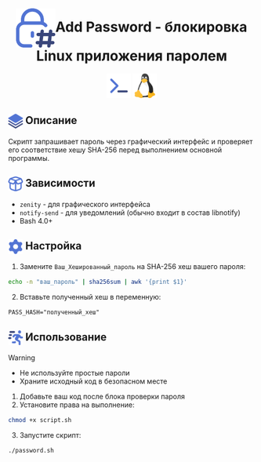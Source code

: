 <h1 align="center"><img src="icons/lock.png" width="80" align="absmiddle">Add Password - блокировка Linux приложения паролем</h1>
<div align="center">
  <img src="icons/sh.png" width="50" alt="Bash version">
  <img src="icons/linux.png" width="50" alt="Platform Linux">
</div>

## <img src="icons/layers.png" width="30" align="absmiddle"> Описание
Скрипт запрашивает пароль через графический интерфейс и проверяет его соответствие хешу SHA-256 перед выполнением основной программы.

## <img src="icons/box.png" width="30" align="absmiddle"> Зависимости
- `zenity` - для графического интерфейса
- `notify-send` - для уведомлений (обычно входит в состав libnotify)
- Bash 4.0+

## <img src="icons/sett.png" width="30" align="absmiddle"> Настройка
1. Замените `Ваш_Хешированный_пароль` на SHA-256 хеш вашего пароля:
```bash
echo -n "ваш_пароль" | sha256sum | awk '{print $1}'
```
2. Вставьте полученный хеш в переменную:
```
PASS_HASH="полученный_хеш"
```
## <img src="icons/run.png" width="30" align="absmiddle"> Использование
> [!WARNING]
> - Не используйте простые пароли
> - Храните исходный код в безопасном месте

1. Добавьте ваш код после блока проверки пароля
2. Установите права на выполнение:
```bash
chmod +x script.sh
```
3. Запустите скрипт:
```bash
./password.sh
```

